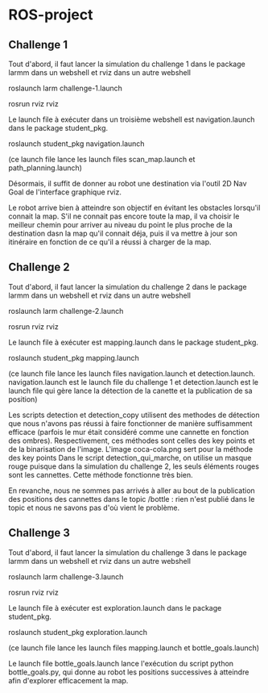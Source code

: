 # ROS-project

## Challenge 1

Tout d'abord, il faut lancer la simulation du challenge 1 dans le package larmm dans un webshell et rviz dans un autre webshell

roslaunch larm challenge-1.launch

rosrun rviz rviz

Le launch file à exécuter dans un troisième webshell est navigation.launch dans le package student_pkg.

roslaunch student_pkg navigation.launch

(ce launch file lance les launch files scan_map.launch et path_planning.launch)

Désormais, il suffit de donner au robot une destination via l'outil 2D Nav Goal de l'interface graphique rviz.

Le robot arrive bien à atteindre son objectif en évitant les obstacles lorsqu'il connait la map. S'il ne connait pas encore toute la map, il va choisir le meilleur chemin pour arriver au niveau du point le plus proche de la destination dasn la map qu'il connait déja, puis il va mettre à jour son itinéraire en fonction de ce qu'il a réussi à charger de la map.


## Challenge 2

Tout d'abord, il faut lancer la simulation du challenge 2 dans le package larmm dans un webshell et rviz dans un autre webshell

roslaunch larm challenge-2.launch

rosrun rviz rviz

Le launch file à exécuter est mapping.launch dans le package student_pkg.

roslaunch student_pkg mapping.launch

(ce launch file lance les launch files navigation.launch et detection.launch. navigation.launch est le launch file du challenge 1 et detection.launch est le launch file qui gère lance la détection de la canette et la publication de sa position)

Les scripts detection et detection_copy utilisent des methodes de détection que nous n'avons pas réussi à faire fonctionner de manière suffisamment efficace (parfois le mur était considéré comme une cannette en fonction des ombres). Respectivement, ces méthodes sont celles des key points et de la binarisation de l'image. L'image coca-cola.png sert pour la méthode des key points
Dans le script detection_qui_marche, on utilise un masque rouge puisque dans la simulation du challenge 2, les seuls éléments rouges sont les cannettes. Cette méthode fonctionne très bien.

En revanche, nous ne sommes pas arrivés à aller au bout de la publication des positions des cannettes dans le topic /bottle : rien n'est publié dans le topic et nous ne savons pas d'où vient le problème.


## Challenge 3

Tout d'abord, il faut lancer la simulation du challenge 3 dans le package larmm dans un webshell et rviz dans un autre webshell

roslaunch larm challenge-3.launch

rosrun rviz rviz

Le launch file à exécuter est exploration.launch dans le package student_pkg.

roslaunch student_pkg exploration.launch

(ce launch file lance les launch files mapping.launch et bottle_goals.launch)

Le launch file bottle_goals.launch lance l'exécution du script python bottle_goals.py, qui donne au robot les positions successives à atteindre afin d'explorer efficacement la map.